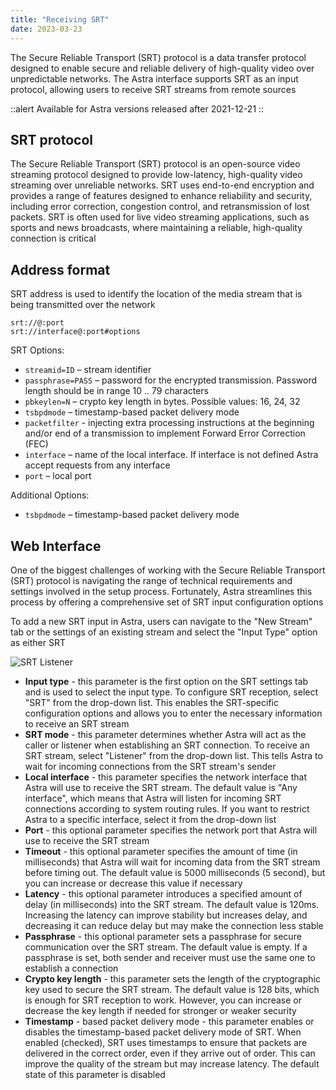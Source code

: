 ```yaml
---
title: "Receiving SRT"
date: 2023-03-23
---
```


The Secure Reliable Transport (SRT) protocol is a data transfer protocol designed to enable secure and reliable delivery of high-quality video over unpredictable networks. The Astra interface supports SRT as an input protocol, allowing users to receive SRT streams from remote sources

::alert
Available for Astra versions released after 2021-12-21
::

## SRT protocol

The Secure Reliable Transport (SRT) protocol is an open-source video streaming protocol designed to provide low-latency, high-quality video streaming over unreliable networks. SRT uses end-to-end encryption and provides a range of features designed to enhance reliability and security, including error correction, congestion control, and retransmission of lost packets. SRT is often used for live video streaming applications, such as sports and news broadcasts, where maintaining a reliable, high-quality connection is critical

## Address format

SRT address is used to identify the location of the media stream that is being transmitted over the network

```
srt://@:port
srt://interface@:port#options
```

SRT Options:

- `streamid=ID` – stream identifier
- `passphrase=PASS` – password for the encrypted transmission. Password length should be in range 10 .. 79 characters
- `pbkeylen=N` – crypto key length in bytes. Possible values: 16, 24, 32
- `tsbpdmode` – timestamp-based packet delivery mode
- `packetfilter` - injecting extra processing instructions at the beginning and/or end of a transmission to implement Forward Error Correction (FEC)
- `interface` – name of the local interface. If interface is not defined Astra accept requests from any interface
- `port` – local port

Additional Options:

- `tsbpdmode` – timestamp-based packet delivery mode

## Web Interface

One of the biggest challenges of working with the Secure Reliable Transport (SRT) protocol is navigating the range of technical requirements and settings involved in the setup process. Fortunately, Astra streamlines this process by offering a comprehensive set of SRT input configuration options

To add a new SRT input in Astra, users can navigate to the "New Stream" tab or the settings of an existing stream and select the "Input Type" option as either SRT

![SRT Listener](https://cdn.cesbo.com/help/astra/receiving/ip/srt/listener.png)

- **Input type** - this parameter is the first option on the SRT settings tab and is used to select the input type. To configure SRT reception, select "SRT" from the drop-down list. This enables the SRT-specific configuration options and allows you to enter the necessary information to receive an SRT stream
- **SRT mode** - this parameter determines whether Astra will act as the caller or listener when establishing an SRT connection. To receive an SRT stream, select "Listener" from the drop-down list. This tells Astra to wait for incoming connections from the SRT stream's sender
- **Local interface** - this parameter specifies the network interface that Astra will use to receive the SRT stream. The default value is "Any interface", which means that Astra will listen for incoming SRT connections according to system routing rules. If you want to restrict Astra to a specific interface, select it from the drop-down list
- **Port** - this optional parameter specifies the network port that Astra will use to receive the SRT stream
- **Timeout** - this optional parameter specifies the amount of time (in milliseconds) that Astra will wait for incoming data from the SRT stream before timing out. The default value is 5000 milliseconds (5 second), but you can increase or decrease this value if necessary
- **Latency** - this optional parameter introduces a specified amount of delay (in milliseconds) into the SRT stream. The default value is 120ms. Increasing the latency can improve stability but increases delay, and decreasing it can reduce delay but may make the connection less stable
- **Passphrase** - this optional parameter sets a passphrase for secure communication over the SRT stream. The default value is empty. If a passphrase is set, both sender and receiver must use the same one to establish a connection
- **Crypto key length** - this parameter sets the length of the cryptographic key used to secure the SRT stream. The default value is 128 bits, which is enough for SRT reception to work. However, you can increase or decrease the key length if needed for stronger or weaker security
- **Timestamp** - based packet delivery mode - this parameter enables or disables the timestamp-based packet delivery mode of SRT. When enabled (checked), SRT uses timestamps to ensure that packets are delivered in the correct order, even if they arrive out of order. This can improve the quality of the stream but may increase latency. The default state of this parameter is disabled
